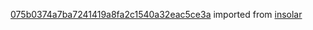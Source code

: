 [075b0374a7ba7241419a8fa2c1540a32eac5ce3a](https://github.com/insolar/insolar/commit/075b0374a7ba7241419a8fa2c1540a32eac5ce3a) imported from [insolar](https://github.com/insolar/insolar)

